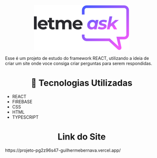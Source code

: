 <p align="center">
  <img src="src/assets/images/logo.svg" />
</p>

Esse é um projeto de estudo do framework REACT, utilizando a ideia de criar um site onde voce consiga criar perguntas para serem respondidas.

<h1 align="center" > 🧪 Tecnologias Utilizadas </h1>

* REACT
* FIREBASE
* CSS
* HTML
* TYPESCRIPT

<h1 align="center">Link do Site</h1> 
https://projeto-pg2z96s47-guilhermebernava.vercel.app/
